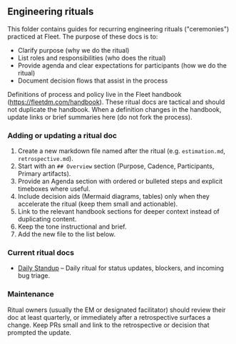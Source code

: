 ## Engineering rituals

This folder contains guides for recurring engineering rituals ("ceremonies") practiced at Fleet.  The purpose of these docs is to:

- Clarify purpose (why we do the ritual)
- List roles and responsibilities (who does the ritual)
- Provide agenda and clear expectations for participants (how we do the ritual)
- Document decision flows that assist in the process

Definitions of process and policy live in the Fleet handbook (https://fleetdm.com/handbook). These ritual docs are tactical and should not duplicate the handbook. When a definition changes in the handbook, update links or brief summaries here (do not fork the process).

### Adding or updating a ritual doc

1. Create a new markdown file named after the ritual (e.g. `estimation.md`, `retrospective.md`).
2. Start with an `## Overview` section (Purpose, Cadence, Participants, Primary artifacts).
3. Provide an Agenda section with ordered or bulleted steps and explicit timeboxes where useful.
4. Include decision aids (Mermaid diagrams, tables) only when they accelerate the ritual (keep them small and actionable).
5. Link to the relevant handbook sections for deeper context instead of duplicating content.
6. Keep the tone instructional and brief.
7. Add the new file to the list below.

### Current ritual docs

- [Daily Standup](./daily-standup.md) – Daily ritual for status updates, blockers, and incoming bug triage.

### Maintenance

Ritual owners (usually the EM or designated facilitator) should review their doc at least quarterly, or immediately after a retrospective surfaces a change.  Keep PRs small and link to the retrospective or decision that prompted the update.
